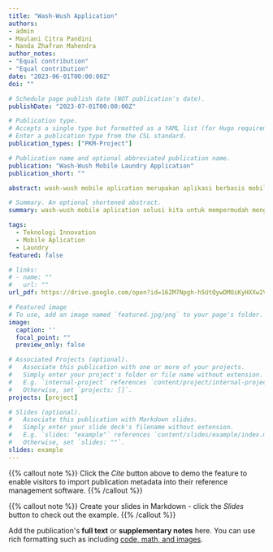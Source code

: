 ```yaml
---
title: "Wash-Wush Application"
authors:
- admin
- Maulani Citra Pandini
- Nanda Zhafran Mahendra
author_notes:
- "Equal contribution"
- "Equal contribution"
date: "2023-06-01T00:00:00Z"
doi: ""

# Schedule page publish date (NOT publication's date).
publishDate: "2023-07-01T00:00:00Z"

# Publication type.
# Accepts a single type but formatted as a YAML list (for Hugo requirements).
# Enter a publication type from the CSL standard.
publication_types: ["PKM-Project"]

# Publication name and optional abbreviated publication name.
publication: "Wash-Wush Mobile Laundry Application"
publication_short: ""

abstract: wash-wush mobile aplication merupakan aplikasi berbasis mobile dengan menyediakan layanan laundry inovatif, dengan memanfaatkan perkembangan teknologi, aplikasi ini bertujuan untuk mempermudah pelanggan dalam menggunakan jasa laundry.

# Summary. An optional shortened abstract.
summary: wash-wush mobile aplication solusi kita untuk mempermudah mengakses tempat laundry, dengan fitur keren dan enak di lihat.

tags:
  - Teknologi Innovation  
  - Mobile Aplication
  - Laundry
featured: false

# links:
# - name: ""
#   url: ""
url_pdf: https://drive.google.com/open?id=16ZM7Npgh-h5UtQywDMOiKyHXXw2VUM9l&usp=drive_fs

# Featured image
# To use, add an image named `featured.jpg/png` to your page's folder. 
image:
  caption: ''
  focal_point: ""
  preview_only: false

# Associated Projects (optional).
#   Associate this publication with one or more of your projects.
#   Simply enter your project's folder or file name without extension.
#   E.g. `internal-project` references `content/project/internal-project/index.md`.
#   Otherwise, set `projects: []`.
projects: [project]

# Slides (optional).
#   Associate this publication with Markdown slides.
#   Simply enter your slide deck's filename without extension.
#   E.g. `slides: "example"` references `content/slides/example/index.md`.
#   Otherwise, set `slides: ""`.
slides: example
---
```


{{% callout note %}}
Click the *Cite* button above to demo the feature to enable visitors to import publication metadata into their reference management software.
{{% /callout %}}

{{% callout note %}}
Create your slides in Markdown - click the *Slides* button to check out the example.
{{% /callout %}}

Add the publication's **full text** or **supplementary notes** here. You can use rich formatting such as including [code, math, and images](https://docs.hugoblox.com/content/writing-markdown-latex/).

